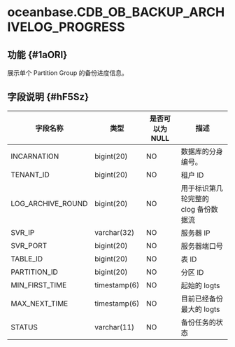 oceanbase.CDB_OB_BACKUP_ARCHIVELOG_PROGRESS 
================================================================



功能 {#1aORl}
-----------

展示单个 Partition Group 的备份进度信息。

字段说明 {#hF5Sz}
-------------



|     **字段名称**      |    **类型**    | **是否可以为 NULL** |        **描述**         |
|-------------------|--------------|----------------|-----------------------|
| INCARNATION       | bigint(20)   | NO             | 数据库的分身编号。             |
| TENANT_ID         | bigint(20)   | NO             | 租户 ID                 |
| LOG_ARCHIVE_ROUND | bigint(20)   | NO             | 用于标识第几轮完整的 clog 备份数据流 |
| SVR_IP            | varchar(32)  | NO             | 服务器 IP                |
| SVR_PORT          | bigint(20)   | NO             | 服务器端口号                |
| TABLE_ID          | bigint(20)   | NO             | 表 ID                  |
| PARTITION_ID      | bigint(20)   | NO             | 分区 ID                 |
| MIN_FIRST_TIME    | timestamp(6) | NO             | 起始的 logts             |
| MAX_NEXT_TIME     | timestamp(6) | NO             | 目前已经备份最大的 logts       |
| STATUS            | varchar(11)  | NO             | 备份任务的状态               |



